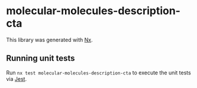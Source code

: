 # molecular-molecules-description-cta

This library was generated with [Nx](https://nx.dev).

## Running unit tests

Run `nx test molecular-molecules-description-cta` to execute the unit tests via [Jest](https://jestjs.io).
